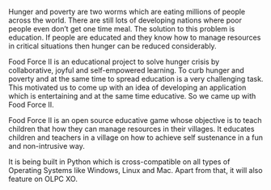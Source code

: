 Hunger and poverty are two worms which are eating millions of people across the world. There are still lots of developing nations where poor people even don’t get one time meal. The solution to this problem is education. If people are educated and they know how to manage resources in critical situations then hunger can be reduced considerably.

Food Force II is an educational project to solve hunger crisis by collaborative, joyful and self-empowered learning. To curb hunger and poverty and at the same time to spread education is a very challenging task. This motivated us to come up with an idea of developing an application which is entertaining and at the same time educative. So we came up with Food Force II.

Food Force II is an open source educative game whose objective is to teach children that how they can manage resources in their villages. It educates children and teachers in a village on how to achieve self sustenance in a fun and non-intrusive way.

It is being built in Python which is cross-compatible on all types of Operating Systems like Windows, Linux and Mac. Apart from that, it will also feature on OLPC XO.